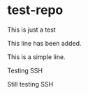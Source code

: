 # test-repo
This is just a test

This line has been added.

This is a simple line.

Testing SSH

Still testing SSH
